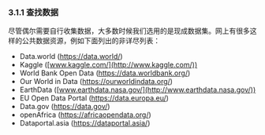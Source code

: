 ### 3.1.1 查找数据

尽管偶尔需要自行收集数据，大多数时候我们选用的是现成数据集。网上有很多这样的公共数据资源，例如下面列出的非详尽列表：

- Data.world (https://data.world/)
- Kaggle ([www.kaggle.com/](http://www.kaggle.com/))
- World Bank Open Data (https://data.worldbank.org/)
- Our World in Data (https://ourworldindata.org/)
- EarthData ([www.earthdata.nasa.gov/](http://www.earthdata.nasa.gov/))
- EU Open Data Portal (https://data.europa.eu/)
- Data.gov (https://data.gov/)
- openAfrica (https://africaopendata.org/)
- Dataportal.asia (https://dataportal.asia/)

